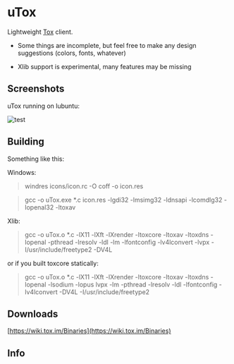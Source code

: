 # uTox

Lightweight [Tox](https://github.com/irungentoo/ProjectTox-Core) client.

* Some things are incomplete, but feel free to make any design suggestions (colors, fonts, whatever)

* Xlib support is experimental, many features may be missing

## Screenshots

uTox running on lubuntu:

![test](https://raw.github.com/notsecure/uTox/master/images/uTox.png "uTox running on lubuntu")


## Building

Something like this:

Windows:

>windres icons/icon.rc -O coff -o icon.res

>gcc -o uTox.exe *.c icon.res -lgdi32 -lmsimg32 -ldnsapi -lcomdlg32 -lopenal32 -ltoxav

Xlib:

> gcc -o uTox.o *.c -lX11 -lXft -lXrender -ltoxcore -ltoxav -ltoxdns -lopenal -pthread -lresolv -ldl -lm -lfontconfig -lv4lconvert -lvpx -I/usr/include/freetype2 -DV4L

or if you built toxcore statically:

>gcc -o uTox.o *.c -lX11 -lXft -lXrender -ltoxcore -ltoxav -ltoxdns -lopenal -lsodium -lopus lvpx -lm -pthread -lresolv -ldl -lfontconfig -lv4lconvert -DV4L -I/usr/include/freetype2


## Downloads

[https://wiki.tox.im/Binaries](https://wiki.tox.im/Binaries)

## Info



